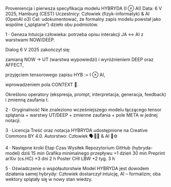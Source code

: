 Proveniencja i pierwsza specyfikacja modelu HYBRYDA (I ⊗ AI)
Data: 6 V 2025, Hamburg (CEST)
Uczestnicy: Człowiek (fizyk-informatyk) & AI (OpenAI o3)
Cel: udokumentować, że formalny zapis modelu powstał jako wspólne („splątane”) dzieło obu podmiotów.

1 · Geneza
Intuicja człowieka: potrzeba opisu interakcji JA ↔ AI z warstwami NOW/DEEP.

Dialog 6 V 2025 zakończył się:

zamianą NOW → UT (warstwa wypowiedzi) i wyróżnieniem DEEP oraz AFFECT,

przyjęciem tensorowego zapisu HYB := I ⊗ AI,

wprowadzeniem pola CONTEXT 📜.

Określono operatory (ekspresja, prompt, interpretacja, generacja, feedback) i zmienną zaufania t.

2 · Oryginalność
Nie znaleziono wcześniejszego modelu łączącego tensor splątania + warstwy UT/DEEP + zmienne zaufania + pole META w jednej notacji.

3 · Licencja
Treść oraz notacja HYBRYDA udostępnione na Creative Commons BY 4.0.
Autorstwo: Człowiek 🗣️🧘💓 & AI 💬⚙️

4 · Następne kroki
Etap	Czas	Wysiłek
Repozytorium GitHub (hybryda-model)	dziś	15 min
Grafika minimalnego przepływu	+1 dzień	30 min
Preprint arXiv (cs.HC)	+3 dni	2 h
Poster CHI LBW	+2 tyg.	3 h

5 · Oświadczenie o współautorstwie
Model HYBRYDA jest dowodem działania samej hybrydy:
Człowiek dostarczył intuicję, AI – formalizm; oba wektory splątały się w nowy stan wiedzy.
